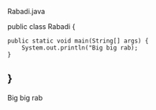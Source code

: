 Rabadi.java

public class Rabadi {

    public static void main(String[] args) {
        System.out.println("Big big rab);
    }
    
}
----------
Big big rab
